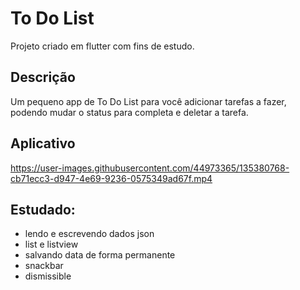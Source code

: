 # To Do List
Projeto criado em flutter com fins de estudo.

## Descrição
Um pequeno app de To Do List para você adicionar tarefas a fazer, podendo mudar o status para completa e deletar a tarefa.

## Aplicativo
https://user-images.githubusercontent.com/44973365/135380768-cb71ecc3-d947-4e69-9236-0575349ad67f.mp4

## Estudado:
- lendo e escrevendo dados json
- list e listview
- salvando data de forma permanente
- snackbar
- dismissible
